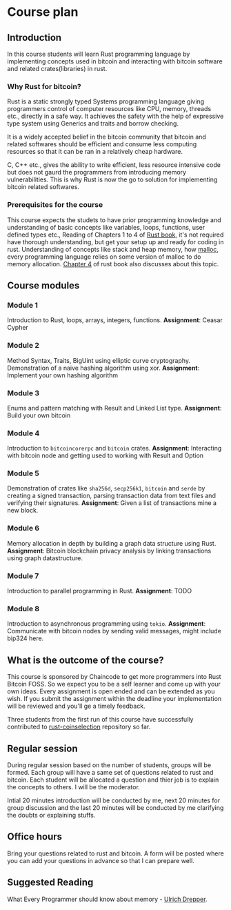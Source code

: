 # Course plan

## Introduction

In this course students will learn Rust programming language by implementing concepts used
in bitcoin and interacting with bitcoin software and related crates(libraries) in rust.

### Why Rust for bitcoin?

Rust is a static strongly typed Systems programming language giving programmers control of computer
resources like CPU, memory, threads etc., directly in a safe way.
It achieves the safety with the help of expressive type system using Generics and traits
and borrow checking.

It is a widely accepted belief in the bitcoin community that bitcoin and related softwares should
be efficient and consume less computing resources so that it can be ran in a relatively cheap hardware.

C, C++ etc., gives the ability to write efficient, less resource intensive code but does not gaurd
the programmers from introducing memory vulnerabilities. This is why Rust is now the go to solution
for implementing bitcoin related softwares.

### Prerequisites for the course

This course expects the studets to have prior programming knowledge and understanding of basic concepts
like variables, loops, functions, user defined types etc.,
Reading of Chapters 1 to 4 of [Rust book](https://doc.rust-lang.org/book/title-page.html), it's not required have thorough understanding,
but get your setup up and ready for coding in rust.
Understanding of concepts like stack and heap memory, how [malloc](https://medium.com/@rehamshipl666/understanding-memory-allocation-in-c-with-malloc-e87d32134f1b), every
programming language relies on some version of malloc to do memory allocation.
[Chapter 4](https://doc.rust-lang.org/book/ch04-01-what-is-ownership.html) of rust book also discusses about this topic.



## Course modules

### Module 1

Introduction to Rust, loops, arrays, integers, functions.
**Assignment**: Ceasar Cypher

### Module 2

Method Syntax, Traits, BigUint using elliptic curve cryptography.
Demonstration of a naive hashing algorithm using xor.
**Assignment**: Implement your own hashing algorithm

### Module 3

Enums and pattern matching with Result and Linked List type.
**Assignment**: Build your own bitcoin

### Module 4

Introduction to `bitcoincorerpc` and `bitcoin` crates.
**Assignment**: Interacting with bitcoin node and getting used to working with Result and Option

### Module 5

Demonstration of crates like `sha256d`, `secp256k1`, `bitcoin` and  `serde` by creating a signed 
transaction, parsing transaction data from text files and verifying their signatures.
**Assignment**: Given a list of transactions mine a new block.

### Module 6

Memory allocation in depth by building a graph data structure using Rust.
**Assignment**: Bitcoin blockchain privacy analysis by linking transactions using graph datastructure.

### Module 7

Introduction to parallel programming in Rust.
**Assignment**: TODO

### Module 8

Introduction to asynchronous programming using `tokio`.
**Assignment**: Communicate with bitcoin nodes by sending valid messages, might include bip324 here.

## What is the outcome of the course?

This course is sponsored by Chaincode to get more programmers into Rust Bitcoin FOSS.
So we expect you to be a self learner and come up with your own ideas. Every assignment is open ended
and can be extended as you wish. If you submit the assignment within the deadline your implementation
will be reviewed and you'll ge a timely feedback.

Three students from the first run of this course
have successfully contributed to [rust-coinselection](https://github.com/Bitshala-Incubator/rust-coinselect) repository so far.

## Regular session

During regular session based on the number of students, groups will be formed.
Each group will have a same set of questions related to rust and bitcoin.
Each student will be allocated a question and thier job is to explain the concepts to others.
I will be the moderator.

Intial 20 minutes introduction will be conducted by me, next 20 minutes for group discussion
and the last 20 minutes will be conducted by me clarifying the doubts or explaining stuffs.

## Office hours

Bring your questions related to rust and bitcoin.
A form will be posted where you can add your questions in advance so that I can prepare well.

## Suggested Reading

What Every Programmer should know about memory - [Ulrich Drepper](./Ulrich%20Drepper,%20Red%20Hat,%20Inc.%20-%20What%20Every%20Programmer%20Should%20Know%20About%20Memory%20(2007).pdf).
